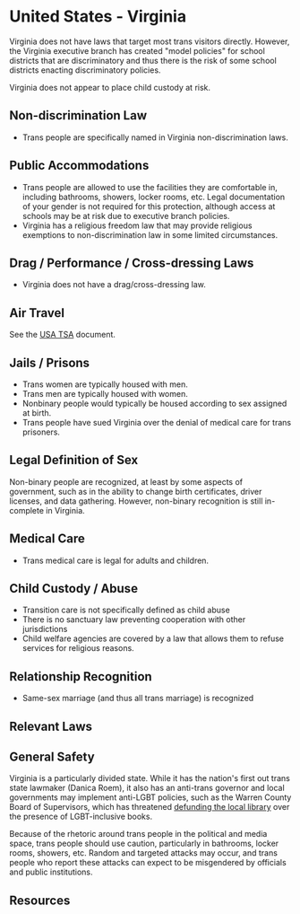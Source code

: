# United States - Virginia

Virginia does not have laws that target most trans visitors directly.
However, the Virginia executive branch has created "model policies" for
school districts that are discriminatory and thus there is the risk of
some school districts enacting discriminatory policies.

Virginia does not appear to place child custody at risk.

## Non-discrimination Law
 
 * Trans people are specifically named in Virginia non-discrimination laws.

## Public Accommodations

 * Trans people are allowed to use the facilities they are comfortable
   in, including bathrooms, showers, locker rooms, etc.  Legal
   documentation of your gender is not required for this protection,
   although access at schools may be at risk due to executive branch
   policies.
 * Virginia has a religious freedom law that may provide religious
   exemptions to non-discrimination law in some limited circumstances.

## Drag / Performance / Cross-dressing Laws

 * Virginia does not have a drag/cross-dressing law.

## Air Travel

See the [USA TSA](notes/tsa.md) document.

## Jails / Prisons

 * Trans women are typically housed with men.
 * Trans men are typically housed with women.
 * Nonbinary people would typically be housed according to sex
   assigned at birth.
 * Trans people have sued Virginia over the denial of medical
   care for trans prisoners.

## Legal Definition of Sex

Non-binary people are recognized, at least by some aspects of
government, such as in the ability to change birth certificates,
driver licenses, and data gathering. However, non-binary recognition is
still in-complete in Virginia.

## Medical Care

 * Trans medical care is legal for adults and children.

## Child Custody / Abuse

 * Transition care is not specifically defined as child abuse
 * There is no sanctuary law preventing cooperation with other
   jurisdictions
 * Child welfare agencies are covered by a law that allows them to
   refuse services for religious reasons.
 
## Relationship Recognition

 * Same-sex marriage (and thus all trans marriage) is recognized

## Relevant Laws

## General Safety

Virginia is a particularly divided state. While it has the nation's
first out trans state lawmaker (Danica Roem), it also has an anti-trans
governor and local governments may implement anti-LGBT policies, such as
the Warren County Board of Supervisors, which has threatened [defunding
the local
library](https://dallasvoice.com/virginia-library-could-close-in-showdown-over-book-bans/)
over the presence of LGBT-inclusive books.

Because of the rhetoric around trans people in the political and media
space, trans people should use caution, particularly in bathrooms,
locker rooms, showers, etc.  Random and targeted attacks may occur, and
trans people who report these attacks can expect to be misgendered by
officials and public institutions.

## Resources

